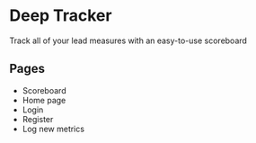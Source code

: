 # Deep Tracker

Track all of your lead measures with an easy-to-use scoreboard

## Pages

- Scoreboard
- Home page
- Login
- Register
- Log new metrics
